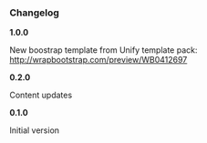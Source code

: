 ### Changelog

**1.0.0**

New boostrap template from Unify template pack:
http://wrapbootstrap.com/preview/WB0412697

**0.2.0**

Content updates

**0.1.0**

Initial version
